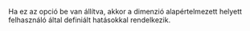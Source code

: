 Ha ez az opció be van állítva, akkor a dimenzió alapértelmezett helyett felhasználó által definiált hatásokkal rendelkezik.